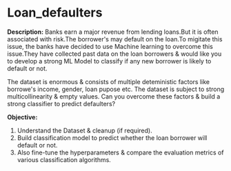 # Loan_defaulters
**Description:**
Banks earn a major revenue from lending loans.But it is often associated with risk.The borrower's may default on the loan.To migitate this issue, the banks have decided to use Machine learning to overcome this issue.They have collected past data on the loan borrowers & would like you to develop a strong ML Model to classify if any new borrower is likely to default or not.

The dataset is enormous & consists of multiple deteministic factors like borrowe's income, gender, loan pupose etc. The dataset is subject to strong multicollinearity & empty values. Can you overcome these factors & build a strong classifier to predict defaulters?

**Objective:**
1. Understand the Dataset & cleanup (if required).
2. Build classification model to predict whether the loan borrower will default or not.
3. Also fine-tune the hyperparameters & compare the evaluation metrics of various classification algorithms.
